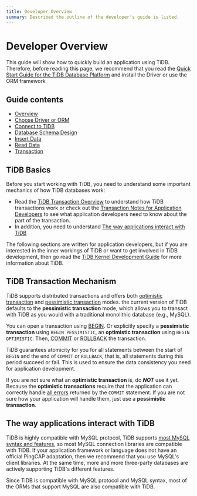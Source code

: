 ```yaml
---
title: Developer Overview
summary: Described the outline of the developer's guide is listed.
---
```


# Developer Overview

This guide will show how to quickly build an application using TiDB. Therefore, before reading this page, we recommend that you read the [Quick Start Guide for the TiDB Database Platform](/quick-start-with-tidb.md) and install the Driver or use the ORM framework

## Guide contents

- [Overview](#tidb-basics)
- [Choose Driver or ORM](/develop/choose-driver-or-orm.md)
- [Connect to TiDB](/develop/connect-to-tidb.md)
- [Database Schema Design](/develop/schema-design-overview.md)
- [Insert Data](/develop/insert-data.md)
- [Read Data](/develop/get-data-from-single-table.md)
- [Transaction](/develop/transaction-overview.md)

## TiDB Basics

Before you start working with TiDB, you need to understand some important mechanics of how TiDB databases work:

- Read the [TiDB Transaction Overview](/transaction-overview.md) to understand how TiDB transactions work or check out the [Transaction Notes for Application Developers](/develop/transaction-overview.md) to see what application developers need to know about the part of the transaction.
- In addition, you need to understand [The way applications interact with TiDB](#the-way-applications-interact-with-tidb)

The following sections are written for application developers, but if you are interested in the inner workings of TiDB or want to get involved in TiDB development, then go read the [TiDB Kernel Development Guide](https://pingcap.github.io/tidb-dev-guide/) for more information about TiDB.

## TiDB Transaction Mechanism

TiDB supports distributed transactions and offers both [optimistic transaction](/optimistic-transaction.md) and [pessimistic transaction](/pessimistic-transaction.md) modes. the current version of TiDB defaults to the **pessimistic transaction** mode, which allows you to transact with TiDB as you would with a traditional monolithic database (e.g., MySQL).

You can open a transaction using [BEGIN](/common/sql-statements/sql-statement-begin.md). Or explicitly specify a **pessimistic transaction** using `BEGIN PESSIMISTIC`, an **optimistic transaction** using `BEGIN OPTIMISTIC`. Then, [COMMIT](/common/sql-statements/sql-statement-commit.md) or [ROLLBACK](/common/sql-statements/sql-statement-rollback.md) the transaction.

TiDB guarantees atomicity for you for all statements between the start of `BEGIN` and the end of `COMMIT` or `ROLLBACK`, that is, all statements during this period succeed or fail. This is used to ensure the data consistency you need for application development.

If you are not sure what an **optimistic transaction** is, do ***NOT*** use it yet. Because the **optimistic transactions** require that the application can correctly handle [all errors](/error-codes.md) returned by the `COMMIT` statement. If you are not sure how your application will handle them, just use a **pessimistic transaction**.

## The way applications interact with TiDB

TiDB is highly compatible with MySQL protocol, TiDB supports [most MySQL syntax and features](https://docs.pingcap.com/zh/tidb/stable/mysql-compatibility), so most MySQL connection libraries are compatible with TiDB. If your application framework or language does not have an official PingCAP adaptation, then we recommend that you use MySQL's client libraries. At the same time, more and more three-party databases are actively supporting TiDB's different features.

Since TiDB is compatible with MySQL protocol and MySQL syntax, most of the ORMs that support MySQL are also compatible with TiDB.
